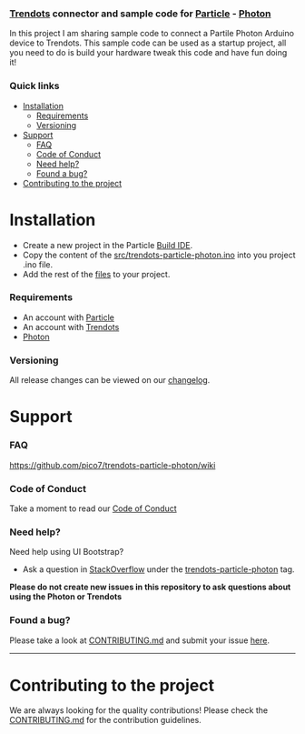 ### [Trendots](https://www.trendots.com) connector and sample code for [Particle](https://www.particle.io) - [Photon](https://www.particle.io/products/hardware/photon-wifi-dev-kit)

In this project I am sharing sample code to connect a Partile Photon Arduino device to Trendots. This sample code can be used as a startup project, all you need to do is build your hardware tweak this code and have fun doing it!

### Quick links
- [Installation](#installation)
    - [Requirements](#requirements)
    - [Versioning](#versioning)
- [Support](#support)
    - [FAQ](#faq)
    - [Code of Conduct](#code-of-conduct)
    - [Need help?](#need-help)
    - [Found a bug?](#found-a-bug)
- [Contributing to the project](#contributing-to-the-project)

# Installation

* Create a new project in the Particle [Build IDE](https://build.particle.io/build).
* Copy the content of the [src/trendots-particle-photon.ino](https://github.com/pico7/trendots-particle-photon/blob/master/src/trendots-particle-photon.ino) into you project .ino file.
* Add the rest of the [files](https://github.com/pico7/trendots-particle-photon/tree/master/src) to your project. 

### Requirements
* An account with [Particle](https://www.particle.io/)
* An account with [Trendots](https://www.trendots.com)
* [Photon](https://www.particle.io/products/hardware/photon-wifi-dev-kit)

### Versioning

All release changes can be viewed on our [changelog](CHANGELOG.md).

# Support

### FAQ

https://github.com/pico7/trendots-particle-photon/wiki

### Code of Conduct

Take a moment to read our [Code of Conduct](CODE_OF_CONDUCT.md)

### Need help?
Need help using UI Bootstrap?

* Ask a question in [StackOverflow](http://stackoverflow.com/) under the [trendots-particle-photon](http://stackoverflow.com/questions/tagged/trendots-particle-photon) tag.

**Please do not create new issues in this repository to ask questions about using the Photon or Trendots**

### Found a bug?
Please take a look at [CONTRIBUTING.md](CONTRIBUTING.md#you-think-youve-found-a-bug) and submit your issue [here](https://github.com/pico7/trendots-particle-photon/issues/new).


----


# Contributing to the project

We are always looking for the quality contributions! Please check the [CONTRIBUTING.md](CONTRIBUTING.md) for the contribution guidelines.

